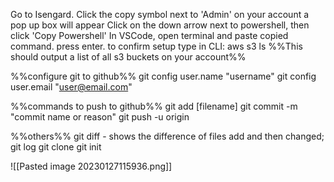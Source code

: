 Go to Isengard.
Click the copy symbol next to 'Admin' on your account
a pop up box will appear
Click on the down arrow next to powershell, then click 'Copy Powershell'
In VSCode, open terminal and paste copied command.  press enter.
to confirm setup type in CLI:
aws s3 ls %%This should output a list of all s3 buckets on your  account%%






%%configure git to github%%
git config user.name "username"
git config user.email "user@email.com" 

%%commands to push to github%%
git add [filename]
git commit -m "commit name or reason"
git push -u origin

%%others%% 
git diff - shows the difference of files add and then changed;
git log
git clone
git init 



![[Pasted image 20230127115936.png]]